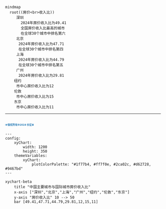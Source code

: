
```mermaid
mindmap
  root((房价<br>收入比))
     深圳
       2024年房价收入比为49.41
       全国房价收入比最高的城市
       在全球30个城市中排名第六
     北京
      2024年房价收入比为47.71
      在全球30个城市中排名第四
     上海
      2024年房价收入比为44.79
      在全球30个城市中排名第五
     广州
      2024年房价收入比为29.81
    纽约
     市中心房价收入比为12
    伦敦
     市中心房价收入比为15
    东京
     市中心房价收入比为11
```
---
<span style="color:#1f77b4; font-weight:; font-size:8px;">☞版权所有©2024 长征♛</span>
---

```mermaid
---
config:
    xyChart:
        width: 1200
        height: 350
    themeVariables:
        xyChart:
            plotColorPalette: "#1f77b4, #ff7f0e, #2ca02c, #d62728, #9467bd"
---

xychart-beta
    title "中国主要城市与国际城市房价收入比" 
    x-axis ["深圳","北京","上海","广州","纽约","伦敦","东京"]
    y-axis "房价收入比" 10 --> 50
    bar [49.41,47.71,44.79,29.81,12,15,11]
 ```
 
    
